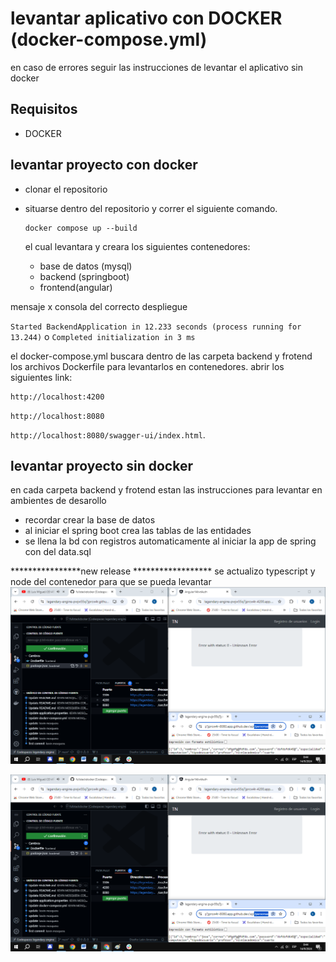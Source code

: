 
  
# levantar aplicativo con DOCKER (docker-compose.yml)

en caso de errores seguir las instrucciones de levantar el aplicativo sin docker 

  ## Requisitos
- DOCKER

## levantar proyecto con docker

- clonar el repositorio
- situarse dentro del repositorio y correr el siguiente comando.

      docker compose up --build



  el cual levantara y creara los siguientes contenedores:
  - base de datos (mysql)
  - backend (springboot)
  - frontend(angular)

 mensaje x consola  del correcto despliegue 

`Started BackendApplication in 12.233 seconds (process running for 13.244)`
o
`Completed initialization in 3 ms`


    
el   docker-compose.yml buscara dentro de las carpeta backend y frotend los archivos Dockerfile para levantarlos en contenedores.
abrir los siguientes link:

    http://localhost:4200

 `http://localhost:8080`
 
`http://localhost:8080/swagger-ui/index.html`.




  ## levantar proyecto sin docker
  en cada carpeta backend y frotend estan las instrucciones para levantar en ambientes de desarollo 

  - recordar crear la base de datos
  - al iniciar el spring boot crea las tablas de las entidades
  - se llena la bd con registros automaticamente al iniciar la app de spring con del data.sql 



****************new release ******************
se actualizo typescript y node del contenedor para que se pueda levantar
[![captura](https://github.com/kevinm9/fullstackdocker/blob/nuevocambio1792024/captura.png  "captura")](https://github.com/kevinm9/fullstackdocker/blob/nuevocambio1792024/captura.png  "captura")


[![captura](https://github.com/kevinm9/fullstackdocker/blob/nuevocambio1792024/captura.png  "captura")](https://github.com/kevinm9/fullstackdocker/blob/nuevocambio1792024/captura.png  "captura")

